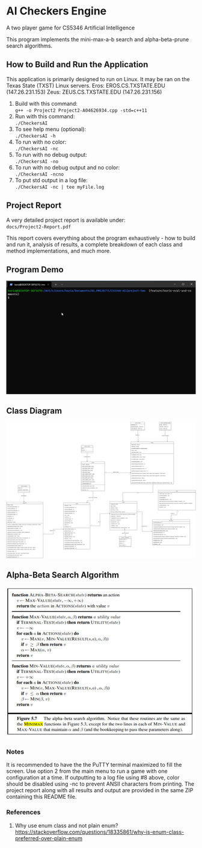# AI Checkers Engine
A two player game for CS5346 Artificial Intelligence

This program implements the mini-max-a-b search and alpha-beta-prune search algorithms. 

## How to Build and Run the Application

This application is primarily designed to run on Linux. 
It may be ran on the Texas State (TXST) Linux servers.
Eros: EROS.CS.TXSTATE.EDU (147.26.231.153)
Zeus: ZEUS.CS.TXSTATE.EDU (147.26.231.156)

1. Build with this command:    
    `g++ -o Project2 Project2-A04626934.cpp -std=c++11`
2. Run with this command:    
    `./CheckersAI`
3. To see help menu (optional):    
    `./CheckersAI -h`
4. To run with no color:     
    `./CheckersAI -nc`
5. To run with no debug output:    
    `./CheckersAI -no`
6. To run with no debug output and no color:    
    `./CheckersAI -ncno`
7. To put std output in a log file:     
    `./CheckersAI -nc | tee myFile.log`

## Project Report

A very detailed project report is available under:    
`docs/Project2-Report.pdf`

This report covers everything about the program exhaustively - how to build and run it, analysis of results, a complete breakdown of each class and method implementations, and much more. 

## Program Demo

![Program Demo](docs/checkers_demo.gif)

## Class Diagram 

![UML Class Diagram](docs/UMLDiagram.png)

## Alpha-Beta Search Algorithm

![AB Search Alg](docs/abSearchAlg.png)

### Notes 
It is recommended to have the the PuTTY terminal maximized to fill the screen. Use option 2 from the main menu to run a game with one configuration at a time. 
If outputting to a log file using #8 above, color should be disabled using -nc to prevent ANSII characters from printing. 
The project report along with all results and output are provided in the same ZIP containing this README file. 

### References

1. Why use enum class and not plain enum?     
https://stackoverflow.com/questions/18335861/why-is-enum-class-preferred-over-plain-enum
